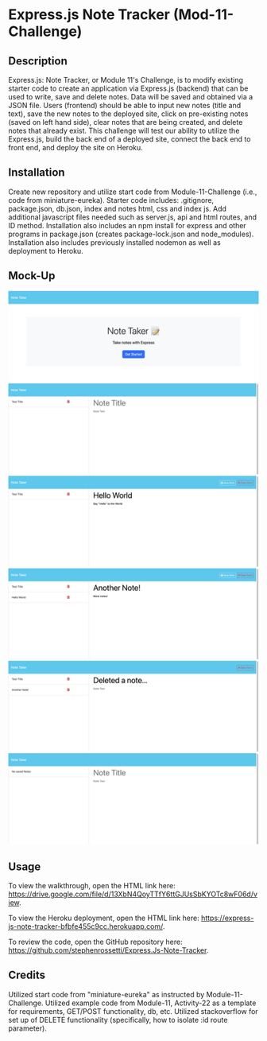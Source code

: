 # Express.js Note Tracker (Mod-11-Challenge)

## Description

Express.js: Note Tracker, or Module 11's Challenge, is to modify existing starter code to create an application via Express.js (backend) that can be used to write, save and delete notes. Data will be saved and obtained via a JSON file. Users (frontend) should be able to input new notes (title and text), save the new notes to the deployed site, click on pre-existing notes (saved on left hand side), clear notes that are being created, and delete notes that already exist. This challenge will test our ability to utilize the Express.js, build the back end of a deployed site, connect the back end to front end, and deploy the site on Heroku.

## Installation

Create new repository and utilize start code from Module-11-Challenge (i.e., code from miniature-eureka). Starter code includes: .gitignore, package.json, db.json, index and notes html, css and index js. Add additional javascript files needed such as server.js, api and html routes, and ID method. Installation also includes an npm install for express and other programs in package.json (creates package-lock.json and node_modules). Installation also includes previously installed nodemon as well as deployment to Heroku.

## Mock-Up

![alt text](https://github.com/stephenrossetti/Express.Js-Note-Tracker/blob/main/public/assets/images/Mockup1.png)
![alt text](https://github.com/stephenrossetti/Express.Js-Note-Tracker/blob/main/public/assets/images/Mockup2.png)
![alt text](https://github.com/stephenrossetti/Express.Js-Note-Tracker/blob/main/public/assets/images/Mockup3.png)
![alt text](https://github.com/stephenrossetti/Express.Js-Note-Tracker/blob/main/public/assets/images/Mockup4.png)
![alt text](https://github.com/stephenrossetti/Express.Js-Note-Tracker/blob/main/public/assets/images/Mockup5.png)
![alt text](https://github.com/stephenrossetti/Express.Js-Note-Tracker/blob/main/public/assets/images/Mockup6.png)

## Usage

To view the walkthrough, open the HTML link here: https://drive.google.com/file/d/13XbN4QoyTTfY6ttGJUsSbKYOTc8wF06d/view.

To view the Heroku deployment, open the HTML link here: https://express-js-note-tracker-bfbfe455c9cc.herokuapp.com/.

To review the code, open the GitHub repository here: https://github.com/stephenrossetti/Express.Js-Note-Tracker.

## Credits

Utilized start code from "miniature-eureka" as instructed by Module-11-Challenge.
Utilized example code from Module-11, Activity-22 as a template for requirements, GET/POST functionality, db, etc.
Utilized stackoverflow for set up of DELETE functionality (specifically, how to isolate :id route parameter).